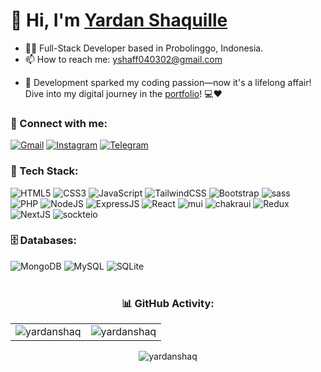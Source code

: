 <h1 align="left">👋 Hi, I'm <a href="https://www.yardansh.xyz" target="_blank"> Yardan Shaquille </a></h1>
<!-- <h3 align="center"> <img src="https://readme-typing-svg.herokuapp.com?color=0357F7&lines=Full+Stack+Developer+%3A)" /> </h3> -->

- 👨‍💻 Full-Stack Developer based in Probolinggo, Indonesia.
- 📫 How to reach me: [yshaff040302@gmail.com](yshaff040302@gmail.com)
<!--- 📱 Crafted the [Cecilefy URL Shortener](https://www.cecilefy.xyz)-->
- 🚀 Development sparked my coding passion—now it's a lifelong affair! Dive into my digital journey in the [portfolio](https://www.yardansh.xyz)! 💻❤️

<h3 align="left">📲 Connect with me:</h3>
<div align="left">
  <a href="mailto:yshaff040302@gmail.com"><img alt="Gmail" src="https://img.shields.io/badge/Gmail-D14836?style=for-the-badge&logo=gmail&logoColor=white"/></a>
   <a href="https://www.instagram.com/yardanshaq"><img alt="Instagram" src="https://img.shields.io/badge/Instagram-E4405F?style=for-the-badge&logo=instagram&logoColor=white"/></a>
  <a href="https://t.me/yardanshaqq"><img alt="Telegram" src="https://img.shields.io/badge/Telegram-2CA5E0?style=for-the-badge&logo=telegram&logoColor=white" /></a>
</div>

<h3 align="left">🚀 Tech Stack:</h3>
<div align="left">
<img alt="HTML5" src="https://img.shields.io/badge/html5-%23E34F26.svg?style=for-the-badge&logo=html5&logoColor=white"/>
<img alt="CSS3" src="https://img.shields.io/badge/css3-%231572B6.svg?style=for-the-badge&logo=css3&logoColor=white"/> 
<img alt="JavaScript" src="https://img.shields.io/badge/javascript-%23323330.svg?style=for-the-badge&logo=javascript&logoColor=%23F7DF1E"/> 
<!-- <img alt="jQuery" src="https://img.shields.io/badge/jquery-%230769AD.svg?style=for-the-badge&logo=jquery&logoColor=white"/>  -->
<img alt="TailwindCSS" src="https://img.shields.io/badge/Tailwind_CSS-38B2AC?style=for-the-badge&logo=tailwind-css&logoColor=white"/>
<img alt="Bootstrap" src="https://img.shields.io/badge/bootstrap-%23563D7C.svg?style=for-the-badge&logo=bootstrap&logoColor=white"/>
<img alt="sass" src="https://img.shields.io/badge/Sass-CC6699?style=for-the-badge&logo=sass&logoColor=white"/>
<br>
<img alt="PHP" src="https://img.shields.io/badge/php-%23777BB4.svg?style=for-the-badge&logo=php&logoColor=white"/>
<img alt="NodeJS" src="https://img.shields.io/badge/node.js-%2343853D.svg?style=for-the-badge&logo=node-dot-js&logoColor=white"/>
<img alt="ExpressJS" src="https://img.shields.io/badge/Express.js-000000?style=for-the-badge&logo=express&logoColor=white"/>
<img alt="React" src="https://img.shields.io/badge/react-%2320232a.svg?style=for-the-badge&logo=react&logoColor=%2361DAFB"/>
<img alt="mui" src="https://img.shields.io/badge/Material%20UI-007FFF?style=for-the-badge&logo=mui&logoColor=white"/>
<img alt="chakraui" src="https://img.shields.io/badge/Chakra--UI-319795?style=for-the-badge&logo=chakra-ui&logoColor=white"/>
<img alt="Redux" src="https://img.shields.io/badge/Redux-593D88?style=for-the-badge&logo=redux&logoColor=white"/>
<img alt="NextJS" src="https://img.shields.io/badge/next.js-000000?style=for-the-badge&logo=nextdotjs&logoColor=white"/>
<img alt="sockteio" src="https://img.shields.io/badge/Socket.io-010101?&style=for-the-badge&logo=Socket.io&logoColor=white"/>
</div>

<!-- <h3 align="left">Languages :</h3>
<div align="left">
  <img alt="JavaScript" src="https://img.shields.io/badge/javascript-%23323330.svg?style=for-the-badge&logo=javascript&logoColor=%23F7DF1E"/> 
  <img alt="Java" src="https://img.shields.io/badge/java-%23ED8B00.svg?style=for-the-badge&logo=java&logoColor=white"/>
</div> -->

<h3 align="left">🗄️ Databases:</h3>
<div align="left">
  <img alt="MongoDB" src ="https://img.shields.io/badge/MongoDB-4EA94B?style=for-the-badge&logo=mongodb&logoColor=white"/>
  <img alt="MySQL" src="https://img.shields.io/badge/mysql-%2300f.svg?style=for-the-badge&logo=mysql&logoColor=white"/>
  <img alt="SQLite" src ="https://img.shields.io/badge/sqlite-%2307405e.svg?style=for-the-badge&logo=sqlite&logoColor=white"/>
</div><br/>

<h3 align="center">📊 GitHub Activity:</h3>
<table>
  <tr>
    <td><img src="https://github-readme-stats.vercel.app/api?username=yardanshaq&show_icons=true&theme=dark&locale=en" alt="yardanshaq" /></td>
    <td><img src="https://github-readme-stats.vercel.app/api/top-langs?username=yardanshaq&show_icons=true&theme=dark&locale=en&layout=compact" alt="yardanshaq" /></td>
  </tr>
</table>

<div align="center">
<p><img align="center" src="https://github-readme-streak-stats.herokuapp.com/?user=yardanshaq&theme=dark" alt="yardanshaq" /></p>
  </div>
